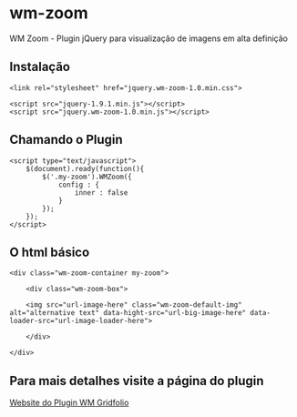wm-zoom
===========

WM Zoom - Plugin jQuery para visualização de imagens em alta definição

## Instalação

    <link rel="stylesheet" href="jquery.wm-zoom-1.0.min.css">

	<script src="jquery-1.9.1.min.js"></script>
	<script src="jquery.wm-zoom-1.0.min.js"></script>

## Chamando o Plugin

    <script type="text/javascript">
	    $(document).ready(function(){
			$('.my-zoom').WMZoom({
				config : {
					inner : false
				}
			});
		});
    </script>

## O html básico

	<div class="wm-zoom-container my-zoom">

		<div class="wm-zoom-box">

		<img src="url-image-here" class="wm-zoom-default-img" alt="alternative text" data-hight-src="url-big-image-here" data-loader-src="url-image-loader-here">

		</div>

	</div>

## Para mais detalhes visite a página do plugin

[Website do Plugin WM Gridfolio](http://welisonmenezes.com.br/extras/plugins/jquery/wm-zoom/)